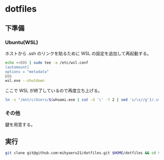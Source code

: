dotfiles
========

## 下準備
### Ubuntu(WSL)
ホストから .ssh のリンクを貼るために WSL の設定を追加して再起動する。

```sh
echo <<EOS | sudo tee -a /etc/wsl.conf
[automount]
options = "metadata"
EOS
wsl.exe --shutdown
```

ここで WSL が終了しているので再度立ち上げる。

```sh
ln -s "/mnt/c/Users/$(whoami.exe | cut -d '\' -f 2 | sed 's/\s//g')/.ssh" $HOME/.ssh && chmod 700 $HOME/.ssh && chmod 600 $HOME/.ssh/*
```

### その他
鍵を用意する。


## 実行

```sh
git clone git@github.com:mihyaeru21/dotfiles.git $HOME/dotfiles && cd $HOME/dotfiles && ./setup/ubuntu.bash
```

